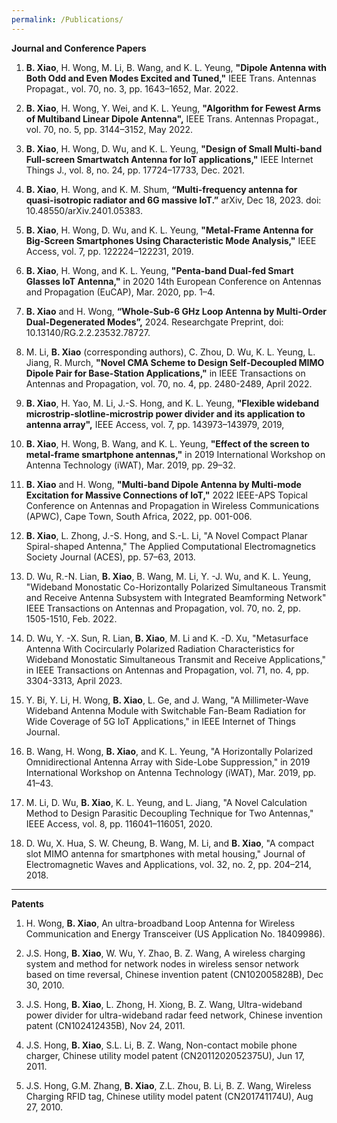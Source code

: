 ```yaml
---
permalink: /Publications/
---
```



**Journal and Conference Papers**

1.	**B. Xiao**, H. Wong, M. Li, B. Wang, and K. L. Yeung, **"Dipole Antenna with Both Odd and Even Modes Excited and Tuned,"** IEEE Trans. Antennas Propagat., vol. 70, no. 3, pp. 1643–1652, Mar. 2022.

2.	**B. Xiao**, H. Wong, Y. Wei, and K. L. Yeung, **"Algorithm for Fewest Arms of Multiband Linear Dipole Antenna",** IEEE Trans. Antennas Propagat., vol. 70, no. 5, pp. 3144–3152, May 2022.

3.	**B. Xiao**, H. Wong, D. Wu, and K. L. Yeung, **"Design of Small Multi-band Full-screen Smartwatch Antenna for IoT applications,"** IEEE Internet Things J., vol. 8, no. 24, pp. 17724–17733, Dec. 2021.

4.	**B. Xiao**, H. Wong, and K. M. Shum, **“Multi-frequency antenna for quasi-isotropic radiator and 6G massive IoT.”** arXiv, Dec 18, 2023. doi: 10.48550/arXiv.2401.05383.

5.	**B. Xiao**, H. Wong, D. Wu, and K. L. Yeung, **"Metal-Frame Antenna for Big-Screen Smartphones Using Characteristic Mode Analysis,"**  IEEE Access, vol. 7, pp. 122224–122231, 2019.

6.	**B. Xiao**, H. Wong, and K. L. Yeung, **"Penta-band Dual-fed Smart Glasses IoT Antenna,"** in 2020 14th European Conference on Antennas and Propagation (EuCAP), Mar. 2020, pp. 1–4.

7.	**B. Xiao** and H. Wong, **“Whole-Sub-6 GHz Loop Antenna by Multi-Order Dual-Degenerated Modes”,** 2024. Researchgate Preprint, doi: 10.13140/RG.2.2.23532.78727.

8.	M. Li, **B. Xiao** (corresponding authors), C. Zhou, D. Wu, K. L. Yeung, L. Jiang, R. Murch, **"Novel CMA Scheme to Design Self-Decoupled MIMO Dipole Pair for Base-Station Applications,"** in IEEE Transactions on Antennas and Propagation, vol. 70, no. 4, pp. 2480-2489, April 2022.

9.	**B. Xiao**, H. Yao, M. Li, J.-S. Hong, and K. L. Yeung, **"Flexible wideband microstrip-slotline-microstrip power divider and its application to antenna array",** IEEE Access, vol. 7, pp. 143973–143979, 2019, 

10.	**B. Xiao**, H. Wong, B. Wang, and K. L. Yeung, **"Effect of the screen to metal-frame smartphone antennas,"** in 2019 International Workshop on Antenna Technology (iWAT), Mar. 2019, pp. 29–32. 

11.	**B. Xiao** and H. Wong, **"Multi-band Dipole Antenna by Multi-mode Excitation for Massive Connections of IoT,"** 2022 IEEE-APS Topical Conference on Antennas and Propagation in Wireless Communications (APWC), Cape Town, South Africa, 2022, pp. 001-006.

12.	**B. Xiao**, L. Zhong, J.-S. Hong, and S.-L. Li, "A Novel Compact Planar Spiral-shaped Antenna," The Applied Computational Electromagnetics Society Journal (ACES), pp. 57–63, 2013.

13.	D. Wu, R.-N. Lian, **B. Xiao**, B. Wang, M. Li, Y. -J. Wu, and K. L. Yeung, "Wideband Monostatic Co-Horizontally Polarized Simultaneous Transmit and Receive Antenna Subsystem with Integrated Beamforming Network" IEEE Transactions on Antennas and Propagation, vol. 70, no. 2, pp. 1505-1510, Feb. 2022.

14.	D. Wu, Y. -X. Sun, R. Lian, **B. Xiao**, M. Li and K. -D. Xu, "Metasurface Antenna With Cocircularly Polarized Radiation Characteristics for Wideband Monostatic Simultaneous Transmit and Receive Applications," in IEEE Transactions on Antennas and Propagation, vol. 71, no. 4, pp. 3304-3313, April 2023.

15.	Y. Bi, Y. Li, H. Wong, **B. Xiao**, L. Ge, and J. Wang, "A Millimeter-Wave Wideband Antenna Module with Switchable Fan-Beam Radiation for Wide Coverage of 5G IoT Applications," in IEEE Internet of Things Journal.

16.	B. Wang, H. Wong, **B. Xiao**, and K. L. Yeung, "A Horizontally Polarized Omnidirectional Antenna Array with Side-Lobe Suppression," in 2019 International Workshop on Antenna Technology (iWAT), Mar. 2019, pp. 41–43.

17.	M. Li, D. Wu, **B. Xiao**, K. L. Yeung, and L. Jiang, "A Novel Calculation Method to Design Parasitic Decoupling Technique for Two Antennas," IEEE Access, vol. 8, pp. 116041–116051, 2020.

18.	D. Wu, X. Hua, S. W. Cheung, B. Wang, M. Li, and **B. Xiao**, "A compact slot MIMO antenna for smartphones with metal housing," Journal of Electromagnetic Waves and Applications, vol. 32, no. 2, pp. 204–214, 2018.



***

**Patents**

1.	H. Wong, **B. Xiao**, An ultra-broadband Loop Antenna for Wireless Communication and Energy Transceiver (US Application No. 18409986). 

2.	J.S. Hong, **B. Xiao**, W. Wu, Y. Zhao, B. Z. Wang, A wireless charging system and method for network nodes in wireless sensor network based on time reversal, Chinese invention patent (CN102005828B), Dec 30, 2010.

3.	J.S. Hong, **B. Xiao**, L. Zhong, H. Xiong, B. Z. Wang, Ultra-wideband power divider for ultra-wideband radar feed network, Chinese invention patent (CN102412435B), Nov 24, 2011. 

4.	J.S. Hong, **B. Xiao**, S.L. Li, B. Z. Wang, Non-contact mobile phone charger, Chinese utility model patent (CN2011202052375U), Jun 17, 2011.

5.	J.S. Hong, G.M. Zhang, **B. Xiao**, Z.L. Zhou, B. Li, B. Z. Wang, Wireless Charging RFID tag, Chinese utility model patent (CN201741174U), Aug 27, 2010.

